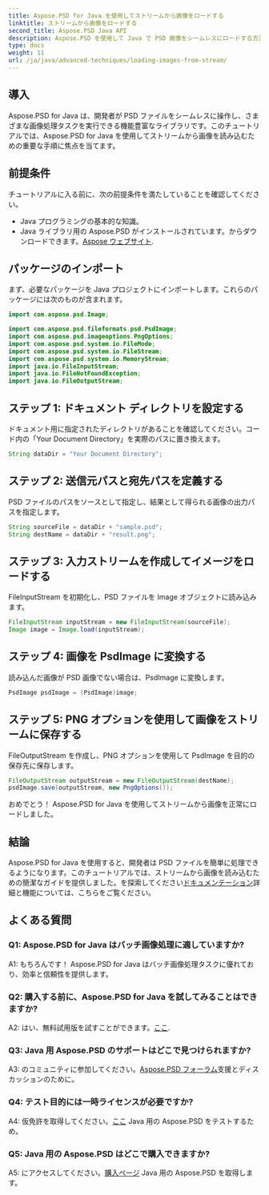 ```yaml
---
title: Aspose.PSD for Java を使用してストリームから画像をロードする
linktitle: ストリームから画像をロードする
second_title: Aspose.PSD Java API
description: Aspose.PSD を使用して Java で PSD 画像をシームレスにロードする方法を学びます。効率的な画像処理については、ステップバイステップのガイドに従ってください。
type: docs
weight: 11
url: /ja/java/advanced-techniques/loading-images-from-stream/
---
```

## 導入

Aspose.PSD for Java は、開発者が PSD ファイルをシームレスに操作し、さまざまな画像処理タスクを実行できる機能豊富なライブラリです。このチュートリアルでは、Aspose.PSD for Java を使用してストリームから画像を読み込むための重要な手順に焦点を当てます。

## 前提条件

チュートリアルに入る前に、次の前提条件を満たしていることを確認してください。

- Java プログラミングの基本的な知識。
-  Java ライブラリ用の Aspose.PSD がインストールされています。からダウンロードできます。[Aspose ウェブサイト](https://releases.aspose.com/psd/java/).

## パッケージのインポート

まず、必要なパッケージを Java プロジェクトにインポートします。これらのパッケージには次のものが含まれます。

```java
import com.aspose.psd.Image;

import com.aspose.psd.fileformats.psd.PsdImage;
import com.aspose.psd.imageoptions.PngOptions;
import com.aspose.psd.system.io.FileMode;
import com.aspose.psd.system.io.FileStream;
import com.aspose.psd.system.io.MemoryStream;
import java.io.FileInputStream;
import java.io.FileNotFoundException;
import java.io.FileOutputStream;
```

## ステップ 1: ドキュメント ディレクトリを設定する

ドキュメント用に指定されたディレクトリがあることを確認してください。コード内の「Your Document Directory」を実際のパスに置き換えます。

```java
String dataDir = "Your Document Directory";
```

## ステップ 2: 送信元パスと宛先パスを定義する

PSD ファイルのパスをソースとして指定し、結果として得られる画像の出力パスを指定します。

```java
String sourceFile = dataDir + "sample.psd";
String destName = dataDir + "result.png";
```

## ステップ 3: 入力ストリームを作成してイメージをロードする

FileInputStream を初期化し、PSD ファイルを Image オブジェクトに読み込みます。

```java
FileInputStream inputStream = new FileInputStream(sourceFile);
Image image = Image.load(inputStream);
```

## ステップ 4: 画像を PsdImage に変換する

読み込んだ画像が PSD 画像でない場合は、PsdImage に変換します。

```java
PsdImage psdImage = (PsdImage)image;
```

## ステップ 5: PNG オプションを使用して画像をストリームに保存する

FileOutputStream を作成し、PNG オプションを使用して PsdImage を目的の保存先に保存します。

```java
FileOutputStream outputStream = new FileOutputStream(destName);
psdImage.save(outputStream, new PngOptions());
```

おめでとう！ Aspose.PSD for Java を使用してストリームから画像を正常にロードしました。

## 結論

 Aspose.PSD for Java を使用すると、開発者は PSD ファイルを簡単に処理できるようになります。このチュートリアルでは、ストリームから画像を読み込むための簡潔なガイドを提供しました。を探索してください[ドキュメンテーション](https://reference.aspose.com/psd/java/)詳細と機能については、こちらをご覧ください。

## よくある質問

### Q1: Aspose.PSD for Java はバッチ画像処理に適していますか?

A1: もちろんです！ Aspose.PSD for Java はバッチ画像処理タスクに優れており、効率と信頼性を提供します。

### Q2: 購入する前に、Aspose.PSD for Java を試してみることはできますか?

 A2: はい、無料試用版を試すことができます。[ここ](https://releases.aspose.com/).

### Q3: Java 用 Aspose.PSD のサポートはどこで見つけられますか?

 A3: のコミュニティに参加してください。[Aspose.PSD フォーラム](https://forum.aspose.com/c/psd/34)支援とディスカッションのために。

### Q4: テスト目的には一時ライセンスが必要ですか?

 A4: 仮免許を取得してください。[ここ](https://purchase.aspose.com/temporary-license/) Java 用の Aspose.PSD をテストするため。

### Q5: Java 用の Aspose.PSD はどこで購入できますか?

 A5: にアクセスしてください。[購入ページ](https://purchase.aspose.com/buy) Java 用の Aspose.PSD を取得します。